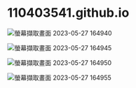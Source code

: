 # 110403541.github.io


![螢幕擷取畫面 2023-05-27 164940](https://github.com/110403541/110403541.github.io/assets/134771150/5167f78c-2d56-44c9-8964-082ffb6a3571)

![螢幕擷取畫面 2023-05-27 164945](https://github.com/110403541/110403541.github.io/assets/134771150/df5b7757-4207-4ec8-87b7-38fa4be0c971)

![螢幕擷取畫面 2023-05-27 164950](https://github.com/110403541/110403541.github.io/assets/134771150/13c43dbc-f7d7-4659-9914-65f01758edd6)

![螢幕擷取畫面 2023-05-27 164955](https://github.com/110403541/110403541.github.io/assets/134771150/339476f8-5643-47c8-bc53-33540116bcf8)
